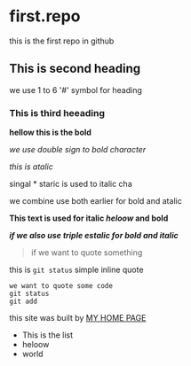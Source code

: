 # first.repo
this is the first repo in github
## This is second heading
we use 1 to 6 '#' symbol for heading
### This is third heeading
**hellow this is the bold**

_we use double  sign  to bold character_
 
 *this is atalic*
 
 singal * staric is used to italic cha
 
 we combine use both earlier for bold and atalic
 
 **This text is used for italic _heloow_ and bold**
 
 ***if we also use triple estalic for bold and italic***
 
>if we want to quote something 

this is `git status` simple inline quote


```
we want to quote some code 
git status 
git add
```

this site was built by [MY HOME PAGE](https://google.com)


- This is the list
- heloow 
- world
